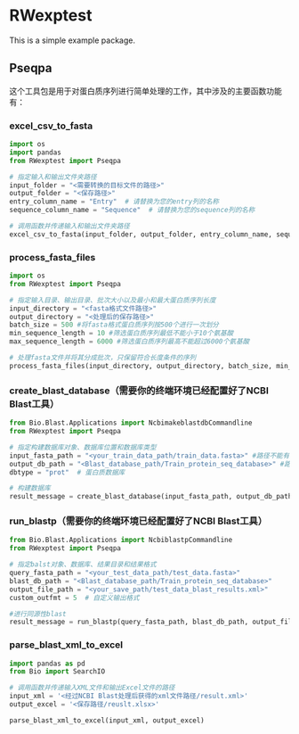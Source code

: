 # RWexptest

This is a simple example package.

## Pseqpa

这个工具包是用于对蛋白质序列进行简单处理的工作，其中涉及的主要函数功能有：

### excel_csv_to_fasta

```python
import os
import pandas
from RWexptest import Pseqpa

# 指定输入和输出文件夹路径
input_folder = "<需要转换的目标文件的路径>"
output_folder = "<保存路径>"
entry_column_name = "Entry"  # 请替换为您的entry列的名称
sequence_column_name = "Sequence"  # 请替换为您的sequence列的名称

# 调用函数并传递输入和输出文件夹路径
excel_csv_to_fasta(input_folder, output_folder, entry_column_name, sequence_column_name)
```

### process_fasta_files

```python
import os
from RWexptest import Pseqpa

# 指定输入目录、输出目录、批次大小以及最小和最大蛋白质序列长度
input_directory = "<fasta格式文件路径>"
output_directory = "<处理后的保存路径>"
batch_size = 500 #将fasta格式蛋白质序列按500个进行一次划分
min_sequence_length = 10 #筛选蛋白质序列最低不能小于10个氨基酸
max_sequence_length = 6000 #筛选蛋白质序列最高不能超过6000个氨基酸

# 处理fasta文件并将其分成批次，只保留符合长度条件的序列
process_fasta_files(input_directory, output_directory, batch_size, min_sequence_length, max_sequence_length)
```

### create_blast_database（需要你的终端环境已经配置好了NCBI Blast工具）

```python
from Bio.Blast.Applications import NcbimakeblastdbCommandline
from RWexptest import Pseqpa

# 指定构建数据库对象、数据库位置和数据库类型
input_fasta_path = "<your_train_data_path/train_data.fasta>" #路径不能有空格
output_db_path = "<Blast_database_path/Train_protein_seq_database>" #路径不能有空格
dbtype = "prot"  # 蛋白质数据库

# 构建数据库
result_message = create_blast_database(input_fasta_path, output_db_path, dbtype)
```

### run_blastp（需要你的终端环境已经配置好了NCBI Blast工具）

```python
from Bio.Blast.Applications import NcbiblastpCommandline
from RWexptest import Pseqpa

# 指定balst对象、数据库、结果目录和结果格式
query_fasta_path = "<your_test_data_path/test_data.fasta>"
blast_db_path = "<Blast_database_path/Train_protein_seq_database>"
output_file_path = "<your_save_path/test_data_blast_results.xml>"
custom_outfmt = 5  # 自定义输出格式

#进行同源性blast
result_message = run_blastp(query_fasta_path, blast_db_path, output_file_path, custom_outfmt)
```

### parse_blast_xml_to_excel

```python
import pandas as pd
from Bio import SearchIO

# 调用函数并传递输入XML文件和输出Excel文件的路径
input_xml = '<经过NCBI Blast处理后获得的xml文件路径/result.xml>'
output_excel = '<保存路径/reuslt.xlsx>'

parse_blast_xml_to_excel(input_xml, output_excel)
```

